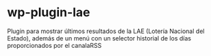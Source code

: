 # wp-plugin-lae
Plugin para mostrar últimos resultados de la LAE (Lotería Nacional del Estado), además de un menú con un selector historial de los días proporcionados por el canalaRSS
